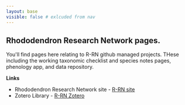 ```yaml
---
layout: base
visible: false # exlcuded from nav
---
```



## Rhododendron Research Network pages.

You'll find pages here relating to R-RN github managed projects. THese including the working taxonomic checklist and species notes pages, phenology app, and data repository.


**Links**

- Rhododendron Research Network site - [R-RN site](https://www.rhodo-research.net/)
- Zotero Library - [R-RN Zotero](https://www.zotero.org/groups/4735534/rhodo-research.net)


